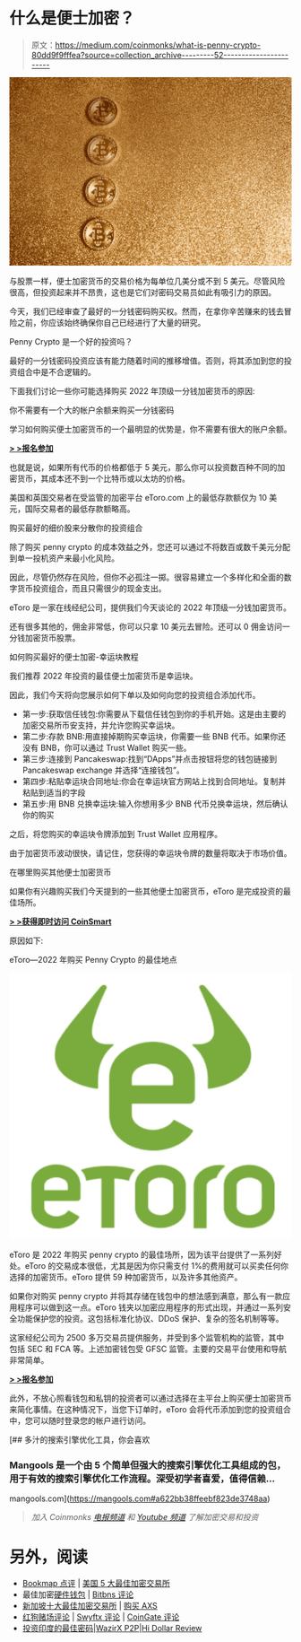 # 什么是便士加密？

> 原文：<https://medium.com/coinmonks/what-is-penny-crypto-80dd9f9fffea?source=collection_archive---------52----------------------->

![](img/1578c4b54d61b128e24fd466a87036e2.png)

与股票一样，便士加密货币的交易价格为每单位几美分或不到 5 美元。尽管风险很高，但投资起来并不昂贵，这也是它们对密码交易员如此有吸引力的原因。

今天，我们已经审查了最好的一分钱密码购买权。然而，在拿你辛苦赚来的钱去冒险之前，你应该始终确保你自己已经进行了大量的研究。

Penny Crypto 是一个好的投资吗？

最好的一分钱密码投资应该有能力随着时间的推移增值。否则，将其添加到您的投资组合中是不合逻辑的。

下面我们讨论一些你可能选择购买 2022 年顶级一分钱加密货币的原因:

你不需要有一个大的帐户余额来购买一分钱密码

学习如何购买便士加密货币的一个最明显的优势是，你不需要有很大的账户余额。

[**> >报名参加**](https://yazing.com/deals/coinsmart/kingcormac)

也就是说，如果所有代币的价格都低于 5 美元，那么你可以投资数百种不同的加密货币，其成本还不到一个比特币或以太坊的价格。

美国和英国交易者在受监管的加密平台 eToro.com 上的最低存款额仅为 10 美元，国际交易者的最低存款额略高。

购买最好的细价股来分散你的投资组合

除了购买 penny crypto 的成本效益之外，您还可以通过不将数百或数千美元分配到单一投机资产来最小化风险。

因此，尽管仍然存在风险，但你不必孤注一掷。很容易建立一个多样化和全面的数字货币投资组合，而且只需很少的现金支出。

eToro 是一家在线经纪公司，提供我们今天谈论的 2022 年顶级一分钱加密货币。

还有很多其他的，佣金非常低，你可以只拿 10 美元去冒险。还可以 0 佣金访问一分钱加密货币股票。

如何购买最好的便士加密-幸运块教程

我们推荐 2022 年投资的最佳便士加密货币是幸运块。

因此，我们今天将向您展示如何下单以及如何向您的投资组合添加代币。

*   第一步:获取信任钱包:你需要从下载信任钱包到你的手机开始。这是由主要的加密交易所币安支持，并允许您购买幸运块。
*   第二步:存款 BNB:用直接掉期购买幸运块，你需要一些 BNB 代币。如果你还没有 BNB，你可以通过 Trust Wallet 购买一些。
*   第三步:连接到 Pancakeswap:找到“DApps”并点击按钮将您的钱包链接到 Pancakeswap exchange 并选择“连接钱包”。
*   第四步:粘贴幸运块合同地址:你会在幸运块官方网站上找到合同地址。复制并粘贴到适当的字段
*   第五步:用 BNB 兑换幸运块:输入你想用多少 BNB 代币兑换幸运块，然后确认你的购买

之后，将您购买的幸运块令牌添加到 Trust Wallet 应用程序。

由于加密货币波动很快，请记住，您获得的幸运块令牌的数量将取决于市场价值。

在哪里购买其他便士加密货币

如果你有兴趣购买我们今天提到的一些其他便士加密货币，eToro 是完成投资的最佳场所。

[**> >获得即时访问 CoinSmart**](https://yazing.com/deals/coinsmart/kingcormac)

原因如下:

eToro—2022 年购买 Penny Crypto 的最佳地点

![](img/e41603b6fd946e21035690218a591309.png)

eToro 是 2022 年购买 penny crypto 的最佳场所，因为该平台提供了一系列好处。eToro 的交易成本很低，尤其是因为你只需支付 1%的费用就可以买卖任何你选择的加密货币。eToro 提供 59 种加密货币，以及许多其他资产。

如果你对购买 penny crypto 并将其存储在钱包中的想法感到满意，那么有一款应用程序可以做到这一点。eToro 钱夹以加密应用程序的形式出现，并通过一系列安全功能保护您的投资。这包括标准化协议、DDoS 保护、复杂的签名机制等等。

这家经纪公司为 2500 多万交易员提供服务，并受到多个监管机构的监管，其中包括 SEC 和 FCA 等。上述加密钱包受 GFSC 监管。主要的交易平台使用和导航非常简单。

[**> >报名参加**](https://yazing.com/deals/coinsmart/kingcormac)

此外，不放心照看钱包和私钥的投资者可以通过选择在主平台上购买便士加密货币来简化事情。在这种情况下，当您下订单时，eToro 会将代币添加到您的投资组合中，您可以随时登录您的帐户进行访问。

[](https://mangools.com#a622bb38ffeebf823de3748aa) [## 多汁的搜索引擎优化工具，你会喜欢

### Mangools 是一个由 5 个简单但强大的搜索引擎优化工具组成的包，用于有效的搜索引擎优化工作流程。深受初学者喜爱，值得信赖…

mangools.com](https://mangools.com#a622bb38ffeebf823de3748aa) 

> *加入 Coinmonks* [*电报频道*](https://t.me/coincodecap) *和* [*Youtube 频道*](https://www.youtube.com/c/coinmonks/videos) *了解加密交易和投资*

# 另外，阅读

*   [Bookmap 点评](https://coincodecap.com/bookmap-review-2021-best-trading-software) | [美国 5 大最佳加密交易所](https://coincodecap.com/crypto-exchange-usa)
*   最佳加密[硬件钱包](/coinmonks/hardware-wallets-dfa1211730c6) | [Bitbns 评论](/coinmonks/bitbns-review-38256a07e161)
*   [新加坡十大最佳加密交易所](https://coincodecap.com/crypto-exchange-in-singapore) | [购买 AXS](https://coincodecap.com/buy-axs-token)
*   [红狗赌场评论](https://coincodecap.com/red-dog-casino-review) | [Swyftx 评论](https://coincodecap.com/swyftx-review) | [CoinGate 评论](https://coincodecap.com/coingate-review)
*   [投资印度的最佳密码](https://coincodecap.com/best-crypto-to-invest-in-india-in-2021)|[WazirX P2P](https://coincodecap.com/wazirx-p2p)|[Hi Dollar Review](https://coincodecap.com/hi-dollar-review)